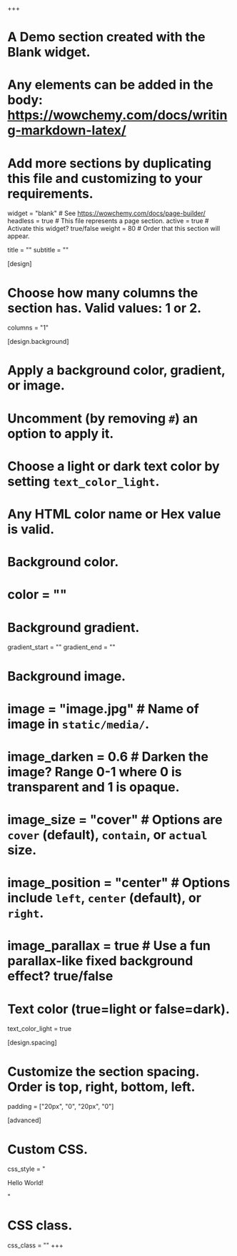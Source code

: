 +++
# A Demo section created with the Blank widget.
# Any elements can be added in the body: https://wowchemy.com/docs/writing-markdown-latex/
# Add more sections by duplicating this file and customizing to your requirements.

widget = "blank"  # See https://wowchemy.com/docs/page-builder/
headless = true  # This file represents a page section.
active = true  # Activate this widget? true/false
weight = 80  # Order that this section will appear.

title = ""
subtitle = ""

[design]
  # Choose how many columns the section has. Valid values: 1 or 2.
  columns = "1"

[design.background]
  # Apply a background color, gradient, or image.
  #   Uncomment (by removing `#`) an option to apply it.
  #   Choose a light or dark text color by setting `text_color_light`.
  #   Any HTML color name or Hex value is valid.

  # Background color.
  # color = ""
  
  # Background gradient.
  gradient_start = ""
  gradient_end = ""
  
  # Background image.
  # image = "image.jpg"  # Name of image in `static/media/`.
  # image_darken = 0.6  # Darken the image? Range 0-1 where 0 is transparent and 1 is opaque.
  # image_size = "cover"  #  Options are `cover` (default), `contain`, or `actual` size.
  # image_position = "center"  # Options include `left`, `center` (default), or `right`.
  # image_parallax = true  # Use a fun parallax-like fixed background effect? true/false

  
  # Text color (true=light or false=dark).
  text_color_light = true

[design.spacing]
  # Customize the section spacing. Order is top, right, bottom, left.
  padding = ["20px", "0", "20px", "0"]

[advanced]
 # Custom CSS. 

 css_style = "<p>Hello World!</p>"
 
 # CSS class.
 css_class = ""
+++